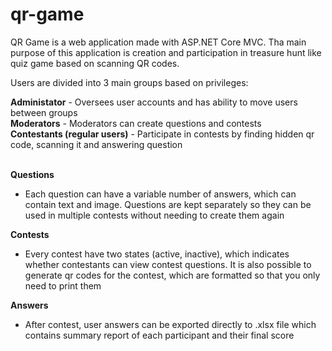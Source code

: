 # qr-game

QR Game is a web application made with ASP.NET Core MVC. Tha main purpose of this application is creation and participation in treasure hunt like quiz game based on scanning QR codes.

Users are divided into 3 main groups based on privileges:

**Administator** - Oversees user accounts and has ability to move users between groups 
<br/>
**Moderators** - Moderators can create questions and contests
<br/>
**Contestants (regular users)** - Participate in contests by finding hidden qr code, scanning it and answering question
<br/>
<br/>

**Questions** 
- Each question can have a variable number of answers, which can contain text and image.
Questions are kept separately so they can be used in multiple contests without needing to create them again

**Contests**
- Every contest have two states (active, inactive), which indicates whether contestants can view contest questions. It is also possible to generate qr codes for the contest, which are formatted so that you only need to print them

**Answers**
- After contest, user answers can be exported directly to .xlsx file which contains summary report of each participant and their final score
